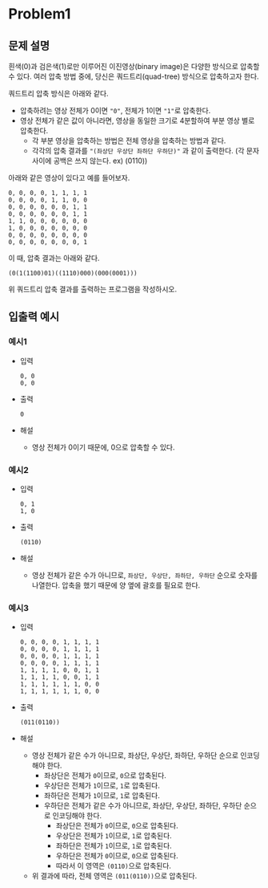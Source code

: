 # Problem1

## 문제 설명

흰색(0)과 검은색(1)로만 이루어진 이진영상(binary image)은 다양한 방식으로 압축할 수 있다. 여러 압축 방법 중에, 당신은 쿼드트리(quad-tree) 방식으로 압축하고자 한다.

쿼드트리 압축 방식은 아래와 같다.

* 압축하려는 영상 전체가 0이면 `"0"`, 전체가 1이면 `"1"`로 압축한다.
* 영상 전체가 같은 값이 아니라면, 영상을 동일한 크기로 4분할하여 부분 영상 별로 압축한다.
    * 각 부분 영상을 압축하는 방법은 전체 영상을 압축하는 방법과 같다.
    * 각각의 압축 결과를 `"(좌상단 우상단 좌하단 우하단)"` 과 같이 출력한다. (각 문자 사이에 공백은 쓰지 않는다. ex) (0110))

아래와 같은 영상이 있다고 예를 들어보자.

```
0, 0, 0, 0, 1, 1, 1, 1
0, 0, 0, 0, 1, 1, 0, 0
0, 0, 0, 0, 0, 0, 1, 1
0, 0, 0, 0, 0, 0, 1, 1
1, 1, 0, 0, 0, 0, 0, 0
1, 0, 0, 0, 0, 0, 0, 0
0, 0, 0, 0, 0, 0, 0, 0
0, 0, 0, 0, 0, 0, 0, 1
```

이 때, 압축 결과는 아래와 같다.

`(0(1(1100)01)((1110)000)(000(0001)))`

위 쿼드트리 압축 결과를 출력하는 프로그램을 작성하시오.

## 입출력 예시

### 예시1

- 입력

  ```
  0, 0
  0, 0
  ```

- 출력

  ```
  0
  ```

- 해설
  - 영상 전체가 0이기 때문에, 0으로 압축할 수 있다.

### 예시2

- 입력

  ```
  0, 1
  1, 0
  ```

- 출력

  ```
  (0110)
  ```

- 해설
  - 영상 전체가 같은 수가 아니므로, `좌상단, 우상단, 좌하단, 우하단` 순으로 숫자를 나열한다. 압축을 했기 때문에 양 옆에 괄호를 필요로 한다.

### 예시3

- 입력

  ```
  0, 0, 0, 0, 1, 1, 1, 1
  0, 0, 0, 0, 1, 1, 1, 1
  0, 0, 0, 0, 1, 1, 1, 1
  0, 0, 0, 0, 1, 1, 1, 1
  1, 1, 1, 1, 0, 0, 1, 1
  1, 1, 1, 1, 0, 0, 1, 1
  1, 1, 1, 1, 1, 1, 0, 0
  1, 1, 1, 1, 1, 1, 0, 0
  ```

- 출력

  ```
  (011(0110))
  ```

- 해설
  - 영상 전체가 같은 수가 아니므로, 좌상단, 우상단, 좌하단, 우하단 순으로 인코딩해야 한다.
    - 좌상단은 전체가 `0`이므로, `0`으로 압축된다.
    - 우상단은 전체가 `1`이므로, `1`로 압축된다.
    - 좌하단은 전체가 `1`이므로, `1`로 압축된다.
    - 우하단은 전체가 같은 수가 아니므로, 좌상단, 우상단, 좌하단, 우하단 순으로 인코딩해야 한다.
      - 좌상단은 전체가 `0`이므로, `0`으로 압축된다.
      - 우상단은 전체가 `1`이므로, `1`로 압축된다.
      - 좌하단은 전체가 `1`이므로, `1`로 압축된다.
      - 우하단은 전체가 `0`이므로, `0`으로 압축된다.
      - 따라서 이 영역은 `(0110)`으로 압축된다.
  - 위 결과에 따라, 전체 영역은 `(011(0110))`으로 압축된다.
